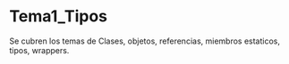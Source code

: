 # Tema1_Tipos
Se cubren los temas de Clases, objetos, referencias, miembros estaticos, tipos, wrappers.
